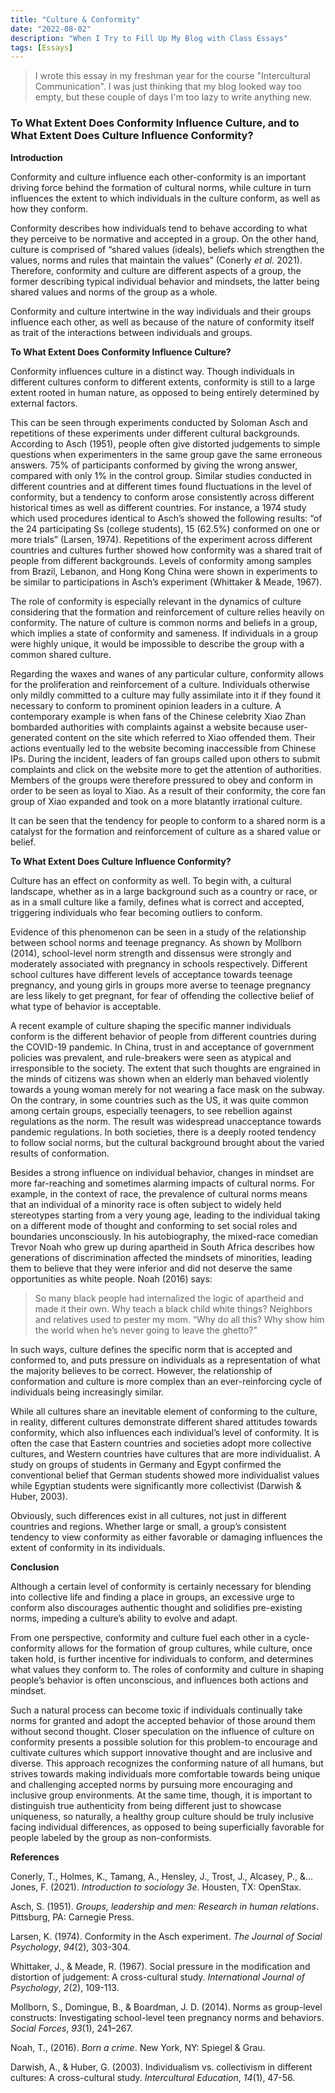 ```yaml
---
title: "Culture & Conformity"
date: "2022-08-02"
description: "When I Try to Fill Up My Blog with Class Essays"
tags: [Essays]
---
```




> I wrote this essay in my freshman year for the course "Intercultural Communication". I was just thinking that my blog looked way too empty, but these couple of days I'm too lazy to write anything new.



### To What Extent Does Conformity Influence Culture, and to What Extent Does Culture Influence Conformity?



**Introduction**

Conformity and culture influence each other-conformity is an important driving force behind the formation of cultural norms, while culture in turn influences the extent to which individuals in the culture conform, as well as how they conform.

Conformity describes how individuals tend to behave according to what they perceive to be normative and accepted in a group. On the other hand, culture is comprised of “shared values (ideals), beliefs which strengthen the values, norms and rules that maintain the values” (Conerly *et al.* 2021). Therefore, conformity and culture are different aspects of a group, the former describing typical individual behavior and mindsets, the latter being shared values and norms of the group as a whole.

Conformity and culture intertwine in the way individuals and their groups influence each other, as well as because of the nature of conformity itself as trait of the interactions between individuals and groups.



**To What Extent Does Conformity Influence Culture?**

Conformity influences culture in a distinct way. Though individuals in different cultures conform to different extents, conformity is still to a large extent rooted in human nature, as opposed to being entirely determined by external factors.

This can be seen through experiments conducted by Soloman Asch and repetitions of these experiments under different cultural backgrounds. According to Asch (1951), people often give distorted judgements to simple questions when experimenters in the same group gave the same erroneous answers. 75% of participants conformed by giving the wrong answer, compared with only 1% in the control group. Similar studies conducted in different countries and at different times found fluctuations in the level of conformity, but a tendency to conform arose consistently across different historical times as well as different countries. For instance, a 1974 study which used procedures identical to Asch’s showed the following results: “of the 24 participating Ss (college students), 15 (62.5%) conformed on one or more trials” (Larsen, 1974). Repetitions of the experiment across different countries and cultures further showed how conformity was a shared trait of people from different backgrounds. Levels of conformity among samples from Brazil, Lebanon, and Hong Kong China were shown in experiments to be similar to participations in Asch’s experiment (Whittaker & Meade, 1967).

The role of conformity is especially relevant in the dynamics of culture considering that the formation and reinforcement of culture relies heavily on conformity. The nature of culture is common norms and beliefs in a group, which implies a state of conformity and sameness. If individuals in a group were highly unique, it would be impossible to describe the group with a common shared culture.

Regarding the waxes and wanes of any particular culture, conformity allows for the proliferation and reinforcement of a culture. Individuals otherwise only mildly committed to a culture may fully assimilate into it if they found it necessary to conform to prominent opinion leaders in a culture. A contemporary example is when fans of the Chinese celebrity Xiao Zhan bombarded authorities with complaints against a website because user-generated content on the site which referred to Xiao offended them. Their actions eventually led to the website becoming inaccessible from Chinese IPs. During the incident, leaders of fan groups called upon others to submit complaints and click on the website more to get the attention of authorities. Members of the groups were therefore pressured to obey and conform in order to be seen as loyal to Xiao. As a result of their conformity, the core fan group of Xiao expanded and took on a more blatantly irrational culture.

It can be seen that the tendency for people to conform to a shared norm is a catalyst for the formation and reinforcement of culture as a shared value or belief.



**To What Extent Does Culture Influence Conformity?**

Culture has an effect on conformity as well. To begin with, a cultural landscape, whether as in a large background such as a country or race, or as in a small culture like a family, defines what is correct and accepted, triggering individuals who fear becoming outliers to conform.

Evidence of this phenomenon can be seen in a study of the relationship between school norms and teenage pregnancy. As shown by Mollborn (2014), school-level norm strength and dissensus were strongly and moderately associated with pregnancy in schools respectively. Different school cultures have different levels of acceptance towards teenage pregnancy, and young girls in groups more averse to teenage pregnancy are less likely to get pregnant, for fear of offending the collective belief of what type of behavior is acceptable.

A recent example of culture shaping the specific manner individuals conform is the different behavior of people from different countries during the COVID-19 pandemic. In China, trust in and acceptance of government policies was prevalent, and rule-breakers were seen as atypical and irresponsible to the society. The extent that such thoughts are engrained in the minds of citizens was shown when an elderly man behaved violently towards a young woman merely for not wearing a face mask on the subway. On the contrary, in some countries such as the US, it was quite common among certain groups, especially teenagers, to see rebellion against regulations as the norm. The result was widespread unacceptance towards pandemic regulations. In both societies, there is a deeply rooted tendency to follow social norms, but the cultural background brought about the varied results of conformation.

Besides a strong influence on individual behavior, changes in mindset are more far-reaching and sometimes alarming impacts of cultural norms. For example, in the context of race, the prevalence of cultural norms means that an individual of a minority race is often subject to widely held stereotypes starting from a very young age, leading to the individual taking on a different mode of thought and conforming to set social roles and boundaries unconsciously. In his autobiography, the mixed-race comedian Trevor Noah who grew up during apartheid in South Africa describes how generations of discrimination affected the mindsets of minorities, leading them to believe that they were inferior and did not deserve the same opportunities as white people. Noah (2016) says:

> So many black people had internalized the logic of apartheid and made it their own. Why teach a black child white things? Neighbors and relatives used to pester my mom. “Why do all this? Why show him the world when he’s never going to leave the ghetto?”

In such ways, culture defines the specific norm that is accepted and conformed to, and puts pressure on individuals as a representation of what the majority believes to be correct. However, the relationship of conformation and culture is more complex than an ever-reinforcing cycle of individuals being increasingly similar.

While all cultures share an inevitable element of conforming to the culture, in reality, different cultures demonstrate different shared attitudes towards conformity, which also influences each individual’s level of conformity. It is often the case that Eastern countries and societies adopt more collective cultures, and Western countries have cultures that are more individualist. A study on groups of students in Germany and Egypt confirmed the conventional belief that German students showed more individualist values while Egyptian students were significantly more collectivist (Darwish & Huber, 2003).

Obviously, such differences exist in all cultures, not just in different countries and regions. Whether large or small, a group’s consistent tendency to view conformity as either favorable or damaging influences the extent of conformity in its individuals.



**Conclusion**

Although a certain level of conformity is certainly necessary for blending into collective life and finding a place in groups, an excessive urge to conform also discourages authentic thought and solidifies pre-existing norms, impeding a culture’s ability to evolve and adapt.

From one perspective, conformity and culture fuel each other in a cycle-conformity allows for the formation of group cultures, while culture, once taken hold, is further incentive for individuals to conform, and determines what values they conform to. The roles of conformity and culture in shaping people’s behavior is often unconscious, and influences both actions and mindset.

Such a natural process can become toxic if individuals continually take norms for granted and adopt the accepted behavior of those around them without second thought. Closer speculation on the influence of culture on conformity presents a possible solution for this problem-to encourage and cultivate cultures which support innovative thought and are inclusive and diverse. This approach recognizes the conforming nature of all humans, but strives towards making individuals more comfortable towards being unique and challenging accepted norms by pursuing more encouraging and inclusive group environments. At the same time, though, it is important to distinguish true authenticity from being different just to showcase uniqueness, so naturally, a healthy group culture should be truly inclusive facing individual differences, as opposed to being superficially favorable for people labeled by the group as non-conformists.

 

**References**

Conerly, T., Holmes, K., Tamang, A., Hensley, J., Trost, J., Alcasey, P., &…Jones, F. (2021). *Introduction to sociology 3e*. Housten, TX: OpenStax.

Asch, S. (1951). *Groups, leadership and men: Research in human relations*. Pittsburg, PA: Carnegie Press.

Larsen, K. (1974). Conformity in the Asch experiment. *The Journal of Social Psychology*, *94*(2), 303-304.

Whittaker, J., & Meade, R. (1967). Social pressure in the modification and distortion of judgement: A cross-cultural study. *International Journal of Psychology*, *2*(2), 109-113.

Mollborn, S., Domingue, B., & Boardman, J. D. (2014). Norms as group-level constructs: Investigating school-level teen pregnancy norms and behaviors. *Social Forces*, *93*(1), 241–267.

Noah, T., (2016). *Born a crime*. New York, NY: Spiegel & Grau.

Darwish, A., & Huber, G. (2003). Individualism vs. collectivism in different cultures: A cross-cultural study. *Intercultural Education*, *14*(1), 47-56.
